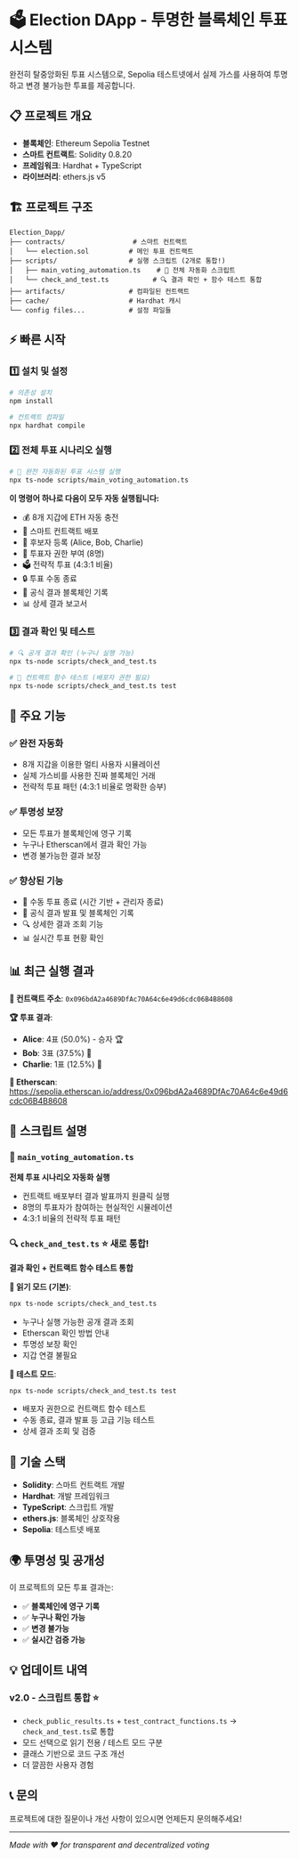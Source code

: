 # 🗳️ Election DApp - 투명한 블록체인 투표 시스템

완전히 탈중앙화된 투표 시스템으로, Sepolia 테스트넷에서 실제 가스를 사용하여 투명하고 변경 불가능한 투표를 제공합니다.

## 📋 프로젝트 개요

- **블록체인**: Ethereum Sepolia Testnet
- **스마트 컨트랙트**: Solidity 0.8.20
- **프레임워크**: Hardhat + TypeScript
- **라이브러리**: ethers.js v5

## 🏗️ 프로젝트 구조

```
Election_Dapp/
├── contracts/                 # 스마트 컨트랙트
│   └── election.sol          # 메인 투표 컨트랙트
├── scripts/                  # 실행 스크립트 (2개로 통합!)
│   ├── main_voting_automation.ts    # 🚀 전체 자동화 스크립트
│   └── check_and_test.ts           # 🔍 결과 확인 + 함수 테스트 통합
├── artifacts/                # 컴파일된 컨트랙트
├── cache/                    # Hardhat 캐시
└── config files...           # 설정 파일들
```

## ⚡ 빠른 시작

### 1️⃣ 설치 및 설정

```bash
# 의존성 설치
npm install

# 컨트랙트 컴파일
npx hardhat compile
```

### 2️⃣ 전체 투표 시나리오 실행

```bash
# 🚀 완전 자동화된 투표 시스템 실행
npx ts-node scripts/main_voting_automation.ts
```

**이 명령어 하나로 다음이 모두 자동 실행됩니다:**
- 💰 8개 지갑에 ETH 자동 충전
- 🚀 스마트 컨트랙트 배포
- 👥 후보자 등록 (Alice, Bob, Charlie)
- 🔑 투표자 권한 부여 (8명)
- 🗳️ 전략적 투표 (4:3:1 비율)
- 🔒 투표 수동 종료
- 📢 공식 결과 블록체인 기록
- 📊 상세 결과 보고서

### 3️⃣ 결과 확인 및 테스트

```bash
# 🔍 공개 결과 확인 (누구나 실행 가능)
npx ts-node scripts/check_and_test.ts

# 🔧 컨트랙트 함수 테스트 (배포자 권한 필요)
npx ts-node scripts/check_and_test.ts test
```

## 🎯 주요 기능

### ✅ **완전 자동화**
- 8개 지갑을 이용한 멀티 사용자 시뮬레이션
- 실제 가스비를 사용한 진짜 블록체인 거래
- 전략적 투표 패턴 (4:3:1 비율로 명확한 승부)

### ✅ **투명성 보장**
- 모든 투표가 블록체인에 영구 기록
- 누구나 Etherscan에서 결과 확인 가능
- 변경 불가능한 결과 보장

### ✅ **향상된 기능**
- 📝 수동 투표 종료 (시간 기반 + 관리자 종료)
- 📢 공식 결과 발표 및 블록체인 기록
- 🔍 상세한 결과 조회 기능
- 📊 실시간 투표 현황 확인

## 📊 최근 실행 결과

**📍 컨트랙트 주소**: `0x096bdA2a4689DfAc70A64c6e49d6cdc06B4B8608`

**🏆 투표 결과**:
- **Alice**: 4표 (50.0%) - 승자 🏆
- **Bob**: 3표 (37.5%) 🥈
- **Charlie**: 1표 (12.5%) 🥉

**🔗 Etherscan**: https://sepolia.etherscan.io/address/0x096bdA2a4689DfAc70A64c6e49d6cdc06B4B8608

## 📁 스크립트 설명

### 🚀 `main_voting_automation.ts`
**전체 투표 시나리오 자동화 실행**
- 컨트랙트 배포부터 결과 발표까지 원클릭 실행
- 8명의 투표자가 참여하는 현실적인 시뮬레이션
- 4:3:1 비율의 전략적 투표 패턴

### 🔍 `check_and_test.ts` ⭐ **새로 통합!**
**결과 확인 + 컨트랙트 함수 테스트 통합**

**📖 읽기 모드 (기본)**:
```bash
npx ts-node scripts/check_and_test.ts
```
- 누구나 실행 가능한 공개 결과 조회
- Etherscan 확인 방법 안내
- 투명성 보장 확인
- 지갑 연결 불필요

**🔧 테스트 모드**:
```bash
npx ts-node scripts/check_and_test.ts test
```
- 배포자 권한으로 컨트랙트 함수 테스트
- 수동 종료, 결과 발표 등 고급 기능 테스트
- 상세 결과 조회 및 검증

## 🔧 기술 스택

- **Solidity**: 스마트 컨트랙트 개발
- **Hardhat**: 개발 프레임워크
- **TypeScript**: 스크립트 개발
- **ethers.js**: 블록체인 상호작용
- **Sepolia**: 테스트넷 배포

## 🌍 투명성 및 공개성

이 프로젝트의 모든 투표 결과는:
- ✅ **블록체인에 영구 기록**
- ✅ **누구나 확인 가능**
- ✅ **변경 불가능**
- ✅ **실시간 검증 가능**

## 💡 업데이트 내역

### v2.0 - 스크립트 통합 ⭐
- `check_public_results.ts` + `test_contract_functions.ts` → `check_and_test.ts`로 통합
- 모드 선택으로 읽기 전용 / 테스트 모드 구분
- 클래스 기반으로 코드 구조 개선
- 더 깔끔한 사용자 경험

## 📞 문의

프로젝트에 대한 질문이나 개선 사항이 있으시면 언제든지 문의해주세요!

---

*Made with ❤️ for transparent and decentralized voting* 